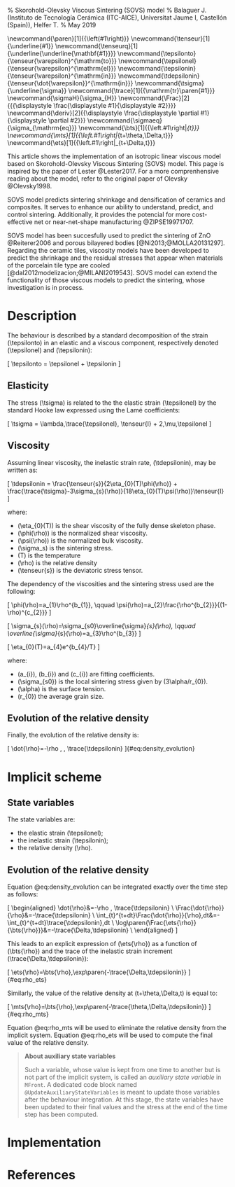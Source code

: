 % Skorohold-Olevsky Viscous Sintering (SOVS) model
% Balaguer J. (Instituto de Tecnología Cerámica (ITC-AICE), Universitat Jaume I, Castellón (Spain)), Helfer T.
% May 2019

\newcommand{\paren}[1]{{\left(#1\right)}}
\newcommand{\tenseur}[1]{\underline{#1}}
\newcommand{\tenseurq}[1]{\underline{\underline{\mathbf{#1}}}}
\newcommand{\tepsilonto}{\tenseur{\varepsilon}^{\mathrm{to}}}
\newcommand{\tepsilonel}{\tenseur{\varepsilon}^{\mathrm{el}}}
\newcommand{\tepsilonin}{\tenseur{\varepsilon}^{\mathrm{in}}}
\newcommand{\tdepsilonin}{\tenseur{\dot{\varepsilon}}^{\mathrm{in}}}
\newcommand{\tsigma}{\underline{\sigma}}
\newcommand{\trace}[1]{{\mathrm{tr}\paren{#1}}}
\newcommand{\sigmaH}{\sigma_{H}}
\newcommand{\Frac}[2]{{{\displaystyle \frac{\displaystyle #1}{\displaystyle #2}}}}
\newcommand{\deriv}[2]{{\displaystyle \frac{\displaystyle \partial #1}{\displaystyle \partial #2}}}
\newcommand{\sigmaeq}{\sigma_{\mathrm{eq}}}
\newcommand{\bts}[1]{{\left.#1\right|_{t}}}
\newcommand{\mts}[1]{{\left.#1\right|_{t+\theta\,\Delta\,t}}}
\newcommand{\ets}[1]{{\left.#1\right|_{t+\Delta\,t}}}

This article shows the implementation of an isotropic linear viscous
model based on Skorohold-Olevsky Viscous Sintering (SOVS) model. This
page is inspired by the paper of Lester @Lester2017. For a more
comprenhensive reading about the model, refer to the original paper of
Olevsky @Olevsky1998.

SOVS model predicts sintering shrinkage and densification of ceramics
and composites. It serves to enhance our ability to understand, predict,
and control sintering. Additionally, it provides the potencial for more
cost-effective net or near-net-shape manufacturing @ZIPSE19971707.

SOVS model has been succesfully used to predict the sintering of ZnO
@Reiterer2006 and porous bilayered bodies [@Ni2013;@MOLLA20131297].
Regarding the ceramic tiles, viscosity models have been developed to
predict the shrinkage and the residual stresses that appear when
materials of the porcelain tile type are cooled
[@dal2012modelizacion;@MILANI2019543]. SOVS model can extend the
functionality of those viscous models to predict the sintering, whose
investigation is in process.

# Description

The behaviour is described by a standard decomposition of the strain
\(\tepsilonto\) in an elastic and a viscous component,
respectively denoted \(\tepsilonel\) and
\(\tepsilonin\):

\[
 \tepsilonto = \tepsilonel + \tepsilonin
\]

## Elasticity

The stress \(\tsigma\) is related to the the elastic strain \(\tepsilonel\)
by the standard Hooke law expressed using the Lamé coefficients:

\[
 \tsigma = \lambda\,\trace{\tepsilonel}\, \tenseur{I} + 2\,\mu\,\tepsilonel
\]

## Viscosity

Assuming linear viscosity, the inelastic strain rate, \(\tdepsilonin\),
may be written as:

\[
 \tdepsilonin = \frac{\tenseur{s}}{2\eta_{0}(T)\phi(\rho)} + \frac{\trace{\tsigma}-3\sigma_{s}(\rho)}{18\eta_{0}(T)\psi(\rho)}\tenseur{I}
\]

where:

- \(\eta_{0}(T)\) is the shear viscosity of the fully dense skeleton
  phase.
- \(\phi(\rho)\) is the normalized shear viscosity.
- \(\psi(\rho)\) is the normalized bulk viscosity.
- \(\sigma_s\) is the sintering stress.  
- \(T\) is the temperature
- \(\rho\) is the relative density
- \(\tenseur{s}\) is the deviatoric stress tensor.

The dependency of the viscosities and the sintering stress used are the
following:

\[
  \phi(\rho)=a_{1}\rho^{b_{1}}, \qquad \psi(\rho)=a_{2}\frac{\rho^{b_{2}}}{(1-\rho)^{c_{2}}} 
\]

\[
  \sigma_{s}(\rho)=\sigma_{s0}\overline{\sigma}_{s}(\rho), \qquad \overline{\sigma}_{s}(\rho)=a_{3}\rho^{b_{3}} 
\]

\[
 \eta_{0}(T)=a_{4}e^{b_{4}/T}
\]

where:

- \(a_{i}\), \(b_{i}\) and \(c_{i}\) are fitting coefficients.
- \(\sigma_{s0}\) is the local sintering stress given by
  \(3\alpha/r_{0}\).
- \(\alpha\) is the surface tension. 
- \(r_{0}\) the average grain size. 

## Evolution of the relative density

Finally, the evolution of the relative density is:

\[
 \dot{\rho}=-\rho \, \, \trace{\tdepsilonin}
\]{#eq:density_evolution}

# Implicit scheme

## State variables

The state variables are:

- the elastic strain \(\tepsilonel\);
- the inelastic strain \(\tepsilonin\);
- the relative density \(\rho\).

## Evolution of the relative density

Equation @eq:density_evolution can be integrated exactly over the time step
as follows:

\[
\begin{aligned}
 \dot{\rho}&=-\rho \, \trace{\tdepsilonin} \\
 \Frac{\dot{\rho}}{\rho}&=-\trace{\tdepsilonin} \\
 \int_{t}^{t+dt}\Frac{\dot{\rho}}{\rho}\,dt&=-\int_{t}^{t+dt}\trace{\tdepsilonin}\,dt \\
 \log\paren{\Frac{\ets{\rho}}{\bts{\rho}}}&=-\trace{\Delta\,\tdepsilonin} \\
\end{aligned}
\]

This leads to an explicit expression of \(\ets{\rho}\) as a function of
\(\bts{\rho}\) and the trace of the inelastic strain increment
\(\trace{\Delta\,\tdepsilonin}\):

\[
\ets{\rho}=\bts{\rho}\,\exp\paren{-\trace{\Delta\,\tdepsilonin}}
\]{#eq:rho_ets}

Similarly, the value of the relative density at \(t+\theta\,\Delta\,t\)
is equal to:

\[
 \mts{\rho}=\bts{\rho}\,\exp\paren{-\trace{\theta\,\Delta\,\tdepsilonin}}
\]{#eq:rho_mts}

Equation @eq:rho_mts will be used to eliminate the relative density from
the implicit system. Equation @eq:rho_ets will be used to compute the
final value of the relative density.

> **About auxiliary state variables**
> 
> Such a variable, whose value is kept from one time to another but is 
> not part of the implicit system, is called an *auxiliary state variable*
> in `MFront`. A dedicated code block named `@UpdateAuxiliaryStateVariables`
> is meant to update those variables after the behaviour integration. At
> this stage, the state variables have been updated to their final values
> and the stress at the end of the time step has been computed.

# Implementation

# References